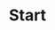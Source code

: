 ---
title: Start
menu: Start
class: button-home
heading: "Tworzę strony internetowe"
heading2: "mając na uwadze każdy detal."
button_kontakt: "Kontakt"
button_portfolio: "Zobacz portfolio"
---